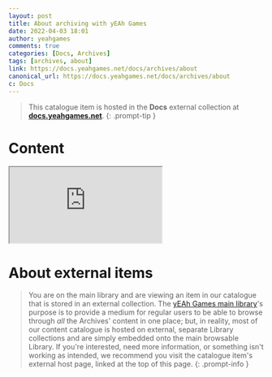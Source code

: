 ```yaml
---
layout: post
title: About archiving with yEAh Games
date: 2022-04-03 18:01
author: yeahgames
comments: true
categories: [Docs, Archives]
tags: [archives, about]
link: https://docs.yeahgames.net/docs/archives/about
canonical_url: https://docs.yeahgames.net/docs/archives/about
c: Docs
---
```


> This catalogue item is hosted in the **Docs** external collection at **[docs.yeahgames.net](https://docs.yeahgames.net/docs/archives/about)**.
{: .prompt-tip }



# Content
<div class="iframe-container"> 
  <iframe class="responsive-iframe" src="https://docs.yeahgames.net/docs/archives/about"></iframe>
</div>

# About external items

> You are on the main library and are viewing an item in our catalogue that is stored in an external collection. The [yEAh Games main library](https://library.yeahgames.net)'s purpose is to provide a medium for regular users to be able to browse through *all* the Archives' content in one place; but, in reality, most of our content catalogue is hosted on external, separate Library collections and are simply embedded onto the main browsable Library. If you're interested, need more information, or something isn't working as intended, we recommend you visit the catalogue item's external host page, linked at the top of this page.
{: .prompt-info }